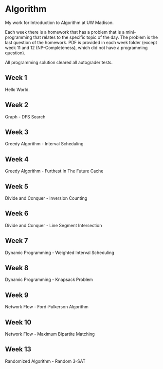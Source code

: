 # Algorithm
My work for Introduction to Algorithm at UW Madison.

Each week there is a homework that has a problem that is a mini-programming that relates to the specific topic of the day. The problem is the last question of the homework. PDF is provided in each week folder (except week 11 and 12 (NP-Completeness), which did not have a programming question).

All programming solution cleared all autograder tests.

## Week 1
Hello World.

## Week 2
Graph - DFS Search

## Week 3
Greedy Algorithm - Interval Scheduling

## Week 4
Greedy Algorithm - Furthest In The Future Cache

## Week 5
Divide and Conquer - Inversion Counting

## Week 6
Divide and Conquer - Line Segment Intersection

## Week 7
Dynamic Programming - Weighted Interval Scheduling

## Week 8
Dynamic Programming - Knapsack Problem

## Week 9
Network Flow - Ford-Fulkerson Algorithm

## Week 10
Network Flow - Maximum Bipartite Matching

## Week 13
Randomized Algorithm - Random 3-SAT